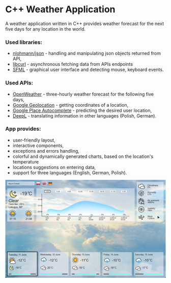# C++ Weather Application

A weather application written in C++ provides weather forecast for the next five days for any location in the world.

### Used libraries:
- [nlohmann/json](https://github.com/nlohmann/json) - handling and manipulating json objects returned from API,
- [libcurl](https://curl.se/libcurl/) - asynchronous fetching data from APIs endpoints
- [SFML](https://www.sfml-dev.org) - graphical user interface and detecting mouse, keyboard events.

### Used APIs:
- [OpenWeather](https://openweathermap.org) - three-hourly weather forecast for the following five days,
- [Google Geolocation](https://developers.google.com/maps/documentation/geolocation/overview) - getting coordinates of a location,
- [Google Place Autocomplete](https://developers.google.com/maps/documentation/places/web-service/autocomplete) - predicting the desired user  location,
- [DeepL](https://www.deepl.com/pl/pro-api?cta=header-pro-api) - translating information in other languages (Polish, German).

### App provides:
- user-friendly layout,
- interactive components,
- exceptions and errors handling,
- colorful and dynamically generated charts, based on the location's temperature
- locations suggestions on entering data,
- support for three languages (English, German, Polish).

![View of the application](/public/images/readme/layout.png)



